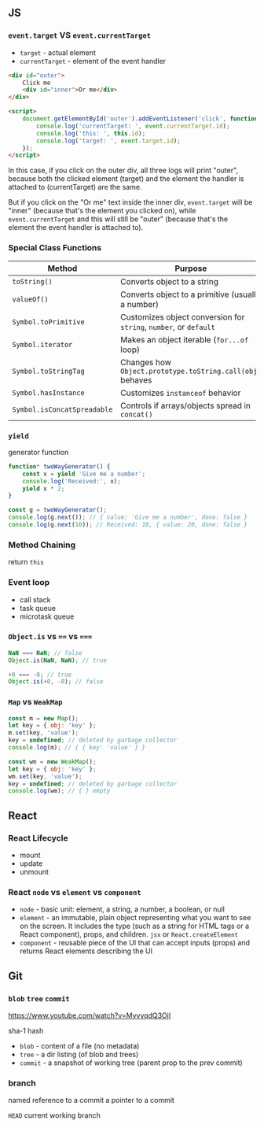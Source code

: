 ## JS

### `event.target` VS `event.currentTarget`

- `target` - actual element
- `currentTarget` - element of the event handler

```html
<div id="outer">
	Click me
	<div id="inner">Or me</div>
</div>

<script>
	document.getElementById('outer').addEventListener('click', function (event) {
		console.log('currentTarget: ', event.currentTarget.id);
		console.log('this: ', this.id);
		console.log('target: ', event.target.id);
	});
</script>
```

In this case, if you click on the outer div, all three logs will print "outer", because both the clicked element (target) and the element the handler is attached to (currentTarget) are the same.

But if you click on the "Or me" text inside the inner div, `event.target` will be "inner" (because that's the element you clicked on), while `event.currentTarget` and this will still be "outer" (because that's the element the event handler is attached to).

### Special Class Functions

| Method                      | Purpose                                                           |
| --------------------------- | ----------------------------------------------------------------- |
| `toString()`                | Converts object to a string                                       |
| `valueOf()`                 | Converts object to a primitive (usually a number)                 |
| `Symbol.toPrimitive`        | Customizes object conversion for `string`, `number`, or `default` |
| `Symbol.iterator`           | Makes an object iterable (`for...of` loop)                        |
| `Symbol.toStringTag`        | Changes how `Object.prototype.toString.call(obj)` behaves         |
| `Symbol.hasInstance`        | Customizes `instanceof` behavior                                  |
| `Symbol.isConcatSpreadable` | Controls if arrays/objects spread in `concat()`                   |

### `yield`

generator function

```js
function* twoWayGenerator() {
	const x = yield 'Give me a number';
	console.log('Received:', x);
	yield x * 2;
}

const g = twoWayGenerator();
console.log(g.next()); // { value: 'Give me a number', done: false }
console.log(g.next(10)); // Received: 10, { value: 20, done: false }
```

### Method Chaining

return `this`

### Event loop

- call stack
- task queue
- microtask queue

### `Object.is` vs `==` vs `===`

```js
NaN === NaN; // false
Object.is(NaN, NaN); // true
```

```js
+0 === -0; // true
Object.is(+0, -0); // false
```

### `Map` vs `WeakMap`

```js
const m = new Map();
let key = { obj: 'key' };
m.set(key, 'value');
key = undefined; // deleted by garbage collector
console.log(m); // { { key: 'value' } }
```

```js
const wm = new WeakMap();
let key = { obj: 'key' };
wm.set(key, 'value');
key = undefined; // deleted by garbage collector
console.log(wm); // { } empty
```

## React

### React Lifecycle

- mount
- update
- unmount

### React `node` vs `element` vs `component`

- `node` - basic unit: element, a string, a number, a boolean, or null
- `element` - an immutable, plain object representing what you want to see on the screen. It includes the type (such as a string for HTML tags or a React component), props, and children. `jsx` or `React.createElement`
- `component` - reusable piece of the UI that can accept inputs (props) and returns React elements describing the UI

## Git

### `blob` `tree` `commit`

<https://www.youtube.com/watch?v=MyvyqdQ3OjI>

sha-1 hash

- `blob` - content of a file (no metadata)
- `tree` - a dir listing (of blob and trees)
- `commit` - a snapshot of working tree (parent prop to the prev commit)

### branch

named reference to a commit
a pointer to a commit

`HEAD` current working branch

